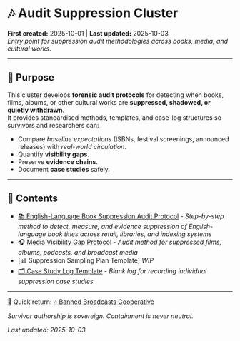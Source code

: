 # 🎶 Audit Suppression Cluster  
**First created:** 2025-10-01 | **Last updated:** 2025-10-03  
*Entry point for suppression audit methodologies across books, media, and cultural works.*  

---

## 🌱 Purpose  

This cluster develops **forensic audit protocols** for detecting when books, films, albums, or other cultural works are **suppressed, shadowed, or quietly withdrawn**.  
It provides standardised methods, templates, and case-log structures so survivors and researchers can:  

- Compare *baseline expectations* (ISBNs, festival screenings, announced releases) with *real-world circulation*.  
- Quantify **visibility gaps**.  
- Preserve **evidence chains**.  
- Document **case studies** safely.  

---

## 📂 Contents  

- [📚 English-Language Book Suppression Audit Protocol](./📚_audit_suppression_protocol_english.md) - *Step-by-step method to detect, measure, and evidence suppression of English-language book titles across retail, libraries, and indexing systems*
- [🎧 Media Visibility Gap Protocol](./🎧_media_visibility_gap_protocol.md) - *Audit method for suppressed films, albums, podcasts, and broadcast media*
- [📊 Suppression Sampling Plan Template] *WIP*
- [🗂️ Case Study Log Template](./🗂️_case_study_log_template.md) - *Blank log for recording individual suppression case studies*  

---

📎 Quick return: [🎶 Banned Broadcasts Cooperative](../README.md)  

*Survivor authorship is sovereign. Containment is never neutral.*  

_Last updated: 2025-10-03_
